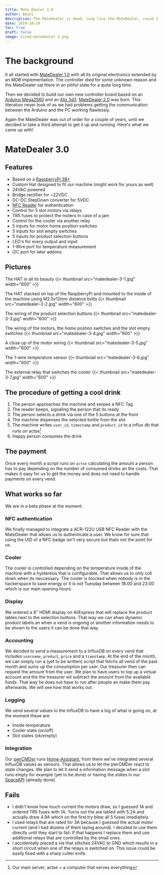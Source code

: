 ```yaml
---
title: Mate Dealer 3.0
author: Bouni
description: The Matedealer is dead, long live the MateDealer, round 2!
date: 2019-10-24
toc: true
draft: false
image: kicad-matedealer-3.png
---
```


# The background

It all started with [MateDealer 1.0](/projects/matedealer/) with all its original electronics extended by an MDB implementation.
The controller died for some unknown reason and the MateDealer sat there in an pitiful state for a quite long time.

Then we decided to build our own new controller board based on an [Arduino Mega2560](https://store.arduino.cc/arduino-mega-2560-rev3) and an [Alix 3d3](https://www.pcengines.ch/alix3d3.htm).
[MateDealer 2.0](https://reaktor23.org/projects/matedealer2/) was born. This itteration never took of as we had problems getting the communication between the Arduino and the PC working flawlessly.

Again the MateDealer was out of order for a couple of years, until we decided to take a third attempt to get it up and running.
Here's what we came up with!

# MateDealer 3.0

## Features

 * Based on a [RaspberryPi 3B+](https://www.raspberrypi.org/products/raspberry-pi-3-model-b-plus/)
 * Custom Hat designed to fit our machine (might work for yours as well)
 * 24VAC powered
 * Bridge rectifier for ~22VDC
 * DC-DC StepDown converter for 5VDC
 * [NFC Reader](https://www.acs.com.hk/en/products/3/acr122u-usb-nfc-reader/) for authentication
 * Control for 5 slot motors via relays
 * TR5 fuses to protect the moters in case of a jam
 * Control for the cooler via another relay
 * 5 inputs for motor home position switches
 * 5 inputs for slot empty switches
 * 5 inputs for product selection buttons
 * LED's for every output and input
 * 1-Wire port for temperature measurement
 * I2C port for later addons

## Pictures

The HAT in all its beauty
{{< thumbnail src="matedealer-3-1.jpg" width="600" >}}

The HAT stacked on top of the RaspberryPi and mounted to the inside of the machine using M2.5x12mm distance bolts
{{< thumbnail src="matedealer-3-2.jpg" width="600" >}}

The wiring of the product selection buttons
{{< thumbnail src="matedealer-3-3.jpg" width="600" >}}

The wiring of the motors, the home postion switches and the slot empty switches
{{< thumbnail src="matedealer-3-4.jpg" width="600" >}}

A close up of the motor wiring
{{< thumbnail src="matedealer-3-5.jpg" width="600" >}}

The 1-wire temperature sensor
{{< thumbnail src="matedealer-3-6.jpg" width="600" >}}

The external relay that switches the cooler
{{< thumbnail src="matedealer-3-7.jpg" width="600" >}}

## The procedure of getting a cool drink

1. The person approaches the machine and swipes a NFC Tag
2. The reader beeps, signaling the person that its ready
3. The person selects a drink via one of the 5 buttons at the front
4. The machine dispenses the selected bottle from the slot
5. The machine writes `user_id`, `timestamp` and `product_id` to a influx db that runs on actse[^actse]  
6. Happy person consumes the drink

## The payment

Once every month a script runs on `actse` calculating the amount a person has to pay depending on the number of consumed drinks an the costs.
That makes it easy for us to get the money and does not need to handle payments on every vend.

## What works so far

We are in a beta phase at the moment. 

### NFC authentication

We finally managed to integrate a ACR-122U USB NFC Reader with the MateDealer that allows us to authenticate a user. We know for sure that using the UID of a NFC badge isn't very secure but thats not the point for us.

### Cooler

The cooler is controlled depending on the temperature inside of the machine with a hysteresis that is configurable.
That allows us to only coll down when its neccessary.
The cooler is blocked when nobody is in the hackerspace to save energy or it is not Tuesday between 18:00 and 23:00 which is our main opening hours.

### Display

We ordered a 8" HDMI display on AliExpress that will replace the product lables next to the selection buttons.
That way we can shwo dynamic product labels an when a vend is ongoing or another information needs to be shown to the users it can be done that way.

### Accounting

We decided to send a measurement to a InfluxDB on every vend that includes `username`, `product`, `price` and a `timestamp`.
At the end of the month, we can simply run a (yet to be written) script that fetchs all vend of the past month and sums up the consumption per user. 
Our treasurer then can request the amount from the user. We plan to have users to top up a virtual account and the the treasurer wil subtract the amount from the available funds.
That way he does not have to run after people an make them pay afterwards.
We will see how that works out.

### Logging

We send several values to the InfluxDB to have a log of what is going on, at the moment these are:

- Inside temperature
- Cooler state (on/off)
- Slot states (ok/empty)

### Integration

Our [pwrCMDer](https://reaktor23.org/projects/pwrcmdr2/) runs [Home-Assistant](https://www.home-assistant.io/), from there we've integrated several InfluxDB values as sensors.
That allows us to let the pwrCMDer react to state changes.
We plan to let it send a information message when a slot runs empty for example (yet to be done) or having the states in our [SpaceAPI](https://reaktor23.org/status/) (already done)


## Fails

* I didn't know how much current the motors draw, so I guessed 1A and ordered TR5 fuses with 1A. Turns out the are labled with 5.2A and actually draw 4.9A which on the first try blew all 5 fuses imedialtely.
* I used relays that are rated for 3A because I guessed the actual motor current (and I had dozens of them laying around). I decided to use them directly until they start to fail. If that happens I replace them and use additional relays that are controlled by the small ones.
* I accidentally placed a via that stitches 24VAC to GND which results in a short circuit when one of the relays is switched on. This issue could be easily fixed with a sharp cutter knife.

[^actse]: Our main server, actse = a computer that serves everything
